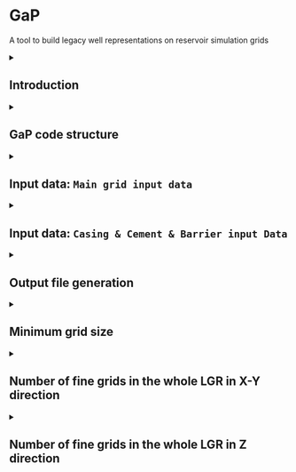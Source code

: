 # GaP
A tool to build legacy well representations on reservoir simulation grids

<details><summary><h2>Introduction</h2></summary>

To be able to model a legacy well in reservoir scale, we need to make sure all of the elements including  multiple casings with different OD, cement bonds, barriers, the open area between barriers inside the casings, etc. are considered.
Then, the existing simple well models available in the commercial simulators (Eclipse, PFT, IX) are not able to include those details. They just introduce a node where the flow will be discharged from/to the grid to the node.

The way around it is to define the well as a part of the reservoir by manipulating the local grids (LGR) and properties of the grid, in that setting:

- **The pipes** can be mimicked by a very narrow (in the size of ID of a pipe-20 to 50 cm) and high permeability grids. Those grids could be surrounded by grids with zero transmissibility.
- **The open hole sections** can be modelled the same as pipe, but without zero transmissibility around the high perm. area to allow moving of fluids side ways from the piper. This is particularly important in the cases where there is a drilled but uncased hole in the setting.
- **The barriers** can be mimicked by very low permeability with the same size of pipe ID and have their own start and end depth.
- **The cement bond** can be mimicked by low perm vertical layer adjustment to the casing with given depth and interval.

Each unit above should have specified start and end depths.

In this context, the GaP script generates the LGR, changes the properties of the LGR to reflect all requested elements, and isolates reservoir from the overburden, opens the communication between reservroir and overburden only through the well. 
</details>

<details><summary><h2>GaP code structure</h2></summary>

The script is structured in the following main parts:

1. Input data
   1. The main grid
   2. Start, end and ID of each element.
   3. Permeability of elements (pipe_perm, barrier_perm)
2. LGR main part generation
   1. This tries to make a refine-enough grids in the middle of LGR, then the size of outer layers is increased by a factor of 10.
3. Functions which are element builders:
   1. Independent, explicit functions which can build pipe, cement bond and barriers.
   2. Those functions can be called several times, depend on how many pipes, or barriers or cement bonds do we have in the model. 
</details>
   
<details><summary><h2>Input data: <code>Main grid input data</code></h2></summary>

- In order to know the main-grid size, depths, etc. we need to load the main grid where there is no LGR is allocated  yet.
- The `make_stat_3d_main` function, is a standard way of loading a grid in 1D, exclude the in-active cells and change it to the 3D vector. Then i,j,k from the main grid can be called whenever needed and the function reports back the requested properties.

    ```python
    def make_stat_3d_main(vec,default_val = -1):

        ix = grid.export_index()
        aix = np.where(ix.active>=0)
        aix = np.where(init['PORV'][0].numpy_view()>0.0)
        nx,ny,nz = grid.get_dims()[:3]
        n= nx*ny*nz
        vec1d = default_val*np.ones(shape=(n,))
        vec1d[aix] = init[vec]
        vec3d = vec1d.reshape((nx,ny,nz), order='F')
        return vec3d
    ```

- In all of the cases, LGR lies in one i,j and has start and end K values-the well supposed to be vertical.
    ```python
    main_grd_i = 10
    main_grd_j = 10
    main_grd_min_k = 1
    main_grd_max_k = 50
    ```
    
- To make it more automatic, the DX, DY,DZ (to be chopped into many grids) are read from the main grid.
    ```python
    main_grd_dx =       make_stat_3d_main('DX',0)[main_grd_i-1,main_grd_j-1,main_grd_min_k-1]
    main_grd_dy =       make_stat_3d_main('DY',0)[main_grd_i-1,main_grd_j-1,main_grd_min_k-1] 
    main_grd_dz_in_OB = make_stat_3d_main('DZ',0)[main_grd_i-1,main_grd_j-1,main_grd_min_k-1] 
    ```

- `No_of_layers_in_overburden` is important to know where the zero.-trans between reservoir and overburden should be located.
</details>

<details><summary><h2>Input data: <code>Casing & Cement & Barrier input Data</code></h2></summary>

In this section the specification of each casing is specified.
- The parameters ending with `_oph_strt_depth` and `_oph_end_depth` define the top and bottom of sections drilled but not necessarily cased. Similarly, for sections with casing, the `_Casing_strt_depth` and `_Casing_end_depth` are defined. Parameters ending with `_cement`define the top and bottom of the cement bond.
- The `_oph_strt_depth` should always be shallower or equal to `_Casing_start_depth`. And accordingly, the `_oph_end_depth` should always be deeper (or equal) than the `_Casing_end_depth`.



    ```python
        ####################################Casing & Cement & Barrier input Data ########################

        ################################Conduction Casing Design  
        cond_Casing_ID = 0.766  #30     inch casing 

        cond_Casing_strt_depth = 40
        cond_Casing_end_depth= 450

        cond_oph_strt_depth = 4 
        cond_oph_end_depth = 450

        cond_Casing_strt_depth_cement = 180
        cond_Casing_end_depth_cement= 450

        ###############################Surface Casing Design 
        surf_Casing_ID = 0.339  #13-3/8 inch casing 

        surf_Casing_strt_depth= 290
        surf_Casing_end_depth= 726

        surf_oph_strt_depth = 290
        surf_oph_end_depth = 726

        surf_Casing_strt_depth_cement= 726-(726-290)/3
        surf_Casing_end_depth_cement= 726

        ###############################Production Casing Design 
        prod_Casing_ID = 0.244  #9-5/8  inch casing 

        prod_Casing_strt_depth = 650
        prod_Casing_end_depth = 1450

        prod_oph_strt_depth = 650
        prod_oph_end_depth = 1600

        prod_Casing_strt_depth_cement= 1450-(1450-500)/3
        prod_Casing_end_depth_cement= 1450
        ######################################Barrier Desing 
        has_barrier = 'yes'   # if the legacy well has barrier: 'yes' otherwise 'no'
        barrier_ID = 0.244
        barrier_strt_depth = 800
        barrier_end_depth = 850 
        barrier_perm = 0.01

        #Permeability of the Tube and cement  
        pipe_perm = 10000
        cement_perm = 0.01 
    ```
    
</details>


<details><summary><h2>Output file generation</h2></summary>

- After finishing with the input parameters, an output file is created. 
- The output file outside the script environment is called the name of the CARFIN or LGR and ends with .grdecl 

For example: LGRNAME.grdecl 
- The output file internally is called “O”. 
- Later we will see that all of the prints goes directly into the “O”. 
- If the file is name is not generated before, the Code creates one for the user, 
- If the file is already generated by the previous runs, it will be cleaned (O.truncate(0) ) and will be re-written.
  
  ```python
  if exists(LGR_NAME+ '.grdecl') == True:
    O = open(LGR_NAME+'.grdecl',"r+")
  else: 
    O = open(LGR_NAME+'.grdecl',"x")

  O.truncate(0)
  ```
</details>


<details><summary><h2>Minimum grid size</h2></summary>

One of the most important parameters that we should find out from the beginning, is how refined our model should be. 
We should be looking for the minimin sizes that we are going to model. 
- The min. sizes happen when pipes are going into each other.
- From D&W, we know some cosignings (if not all) have overlap with each other and that’s why we have annules flow. 
- In addition, the thickness of the cement bond could be the difference between the casings. 
- Finally, we don’t want to go below 5cm grids, and above 25 cm is unphysically too large. Then we hard-code the minim grid size to 10 cm in those case, 
- Otherwise, let the code decide on the minimum grid size that we want to have. 
  
  ```python
  #Calculating the size of grids for cement bond 
  cond_bond = cond_Casing_ID - 2*surf_Casing_ID
  surf_bond = surf_Casing_ID - prod_Casing_ID
  prod_bond = surf_Casing_ID - prod_Casing_ID
  #conversion of Casing diameter to cartesian system 
  case_dim = [np.sqrt(0.25*np.pi*cond_Casing_ID**2),np.sqrt(0.25*np.pi*surf_Casing_ID**2) , np.sqrt(0.25*np.pi*prod_Casing_ID**2) ]
  bond_dim = [cond_bond,surf_bond, prod_bond ] 
  if round (min(case_dim + bond_dim),2) < 0.05 or round(min(case_dim + bond_dim),2) > 0.25:
      min_grd_size = 0.1 #round (min(case_dim + bond_dim),2)
  else: 
      min_grd_size = round (min(case_dim + bond_dim),2)
  ```
</details>


<details><summary><h2>Number of fine grids in the whole LGR in X-Y direction</h2></summary>

In this section, let’s think only laterally (the refinement in the Z direction comes later). 
We are trying to find out how many grids do we want. From the previous part we have the minimum grid sizes. 

1. And for each casing we have its ID , therefore, the number of grids for each casing we should have round up casing_ID/min_grd_size.
    ```python
    no_grd_surf_case = math.ceil (surf_Casing_ID/min_grd_size)
    no_grd_cond_case = math.ceil (cond_Casing_ID/min_grd_size)
    no_grd_prod_case = math.ceil (prod_Casing_ID/min_grd_size)
    ```
    
2. Also, we do have the thickness of the cement bond from the previous part, accordingly we can assume how  many grids do we want that for this. 
    ```python
    no_grd_surf_bond = math.ceil (surf_bond/min_grd_size)
    no_grd_cond_bond = math.ceil (cond_bond/min_grd_size)
    no_grd_prod_bond = math.ceil  (prod_bond/min_grd_size)
    ```
    
3. Then, per casing the total number of girds = number of girds to mimic the pipe + 2 x number of grids for the cement bond. Thinking laterally we need one to the right and one to the left. 
    ```python
    no_latral_grd_surf = no_grd_surf_case + no_grd_surf_bond*2
    no_latral_grd_cond = no_grd_cond_case + no_grd_cond_bond*2
    no_latral_grd_prod = no_grd_prod_case + no_grd_prod_bond*2
    ```

4. We want our LGR to fine grids laterally to cover all of the casings from widest to narrowest one. So, we will have to find the max value of each calculated number of grids per casing.
    ```python
    no_latral_fine_grd = max (no_latral_grd_prod,no_latral_grd_cond,no_latral_grd_surf)
    ```



5. Now we create a list with only the smallest grids.   
    ```python
    LGR_size_fine_grd = [min_grd_size]*no_latral_fine_grd
    ```


6. we add 10 times and then 100 times larges grids around the fine ones, now we are moving from inner most grids to the outer most grids.

    ```python
    LGR_size_no_outer =[min_grd_size*100] +[min_grd_size*10] +[min_grd_size]*no_latral_fine_grd+ [min_grd_size*10] +[min_grd_size*100]
    ```

7. What is left behind divided by 2 could be placed in the outermost grids. 
    ```python
    LGR_sizes_xy = [(main_grd_dx- sum (LGR_size_no_outer))/2]+ LGR_size_no_outer + [(main_grd_dx- sum (LGR_size_no_outer))/2]
    ```
All of the well elements are located in the 0.05 m area, all the rest of grids is to fill-up the rest of the area gradually. 

![LGR result](https://github.com/equinor/GaP/blob/main/LGR_GaP.png)
   
</details>

<details><summary><h2>Number of fine grids in the whole LGR in Z direction</h2></summary>

After setting up the up the number of grids in X-Y direction, we should set up number of grids in Z direction.

The idea is not to refine too much in the Z direction, mainly because of the computational time. 

However, it we don’t refine at all, the resolution in the Z direction in overburden might be too low. Then, the it would limit our access to a specific depth, when we want to set start and end depth of each casing. 
First we define how many grids do we want? 
- We hard-coded the number of grids in overburden to 10 per layer. i.e. each layer is divided into the 10 layers. For example, if we have 10 grids in the overburden, in the LGR we will have 100 layers. 
- Then we convert the list to numpy array to be able to do calculation on that.
- Later we will see the LGR_num_z can directly be used in the NZFIN keyword under CARFIN 
   
   ```python
   LGR_numb_z = (no_of_layers_in_OB-main_grd_min_k + 1) * [10] + (main_grd_max_k -no_of_layers_in_OB) *[1] 
   LGR_numb_z = np.array (LGR_numb_z)
   ```



